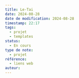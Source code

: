 ```yaml
---
title: Le-Tai
date: 2024-08-28
date de modification: 2024-08-28
timestamp: 22:17
tags:
  - projet
  - templates
status:
  - En cours
type de note:
  - projet
référence:
  - liens web
auteur:
---
```

